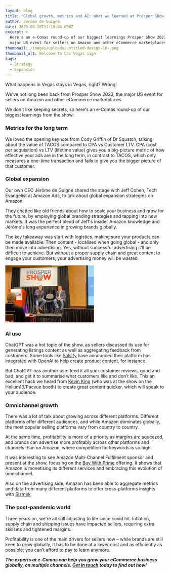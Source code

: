 ```yaml
---
layout: blog
title: "Global growth, metrics and AI: What we learned at Prosper Show 2023"
author: Jérôme de Guigné
date: 2023-03-28T13:19:04.608Z
excerpt: >
  Here's an e-Comas round-up of our biggest learnings Prosper Show 2023, the
  major US event for sellers on Amazon and other eCommerce marketplaces.
thumbnail: /images/uploads/untitled-design-18-.png
thumbnail_alt: Welcome to Las Vegas sign
tags:
  - Strategy
  - Expansion
---
```

What happens in Vegas stays in Vegas, right? Wrong!

We've not long been back from Prosper Show 2023, the major US event for sellers on Amazon and other eCommerce marketplaces.

We don't like keeping secrets, so here's an e-Comas round-up of our biggest learnings from the show:

### Metrics for the long term

We loved the opening keynote from Cody Griffin of Dr Squatch, talking about the value of TACOS compared to CPA vs Customer LTV.
CPA (cost per acquisition) vs LTV (lifetime value) gives you a big-picture metric of how effective your ads are in the long term, in contrast to TACOS, which only measures a one-time transaction and fails to give you the bigger picture of that customer.

### Global expansion

Our own CEO Jérôme de Guigné shared the stage with Jeff Cohen, Tech Evangelist at Amazon Ads, to talk about global expansion strategies on Amazon. 

They chatted like old friends about how to scale your business and grow for the future, by employing global branding strategies and tapping into new markets. It was the perfect blend of Jeff's insider Amazon knowledge and Jérôme's long experience in growing brands globally. 

The key takeaway was start with logistics, making sure your products can be made available. Then content - localised when going global - and only then move into advertising. Yes, without successful advertising it’ll be difficult to achieve. But without a proper supply chain and great content to engage your customers, your advertising money will be wasted.

![](/images/uploads/untitled-design-19-.png)

### AI use

ChatGPT was a hot topic of the show, as sellers discussed its use for generating listings content as well as aggregating feedback from customers. Some tools like [Salsify](https://www.salsify.com/press-release-generative-ai-product-content-creation) have announced their platform has integrated with OpenAI to help create product content, for instance.

But ChatGPT has another use: feed it all your customer reviews, good and bad, and get it to summarise what customers like and don’t like. This an excellent hack we heard from [Kevin King](https://www.youtube.com/watch?v=SI6KgAMmHwo) (who was at the show on the Helium10/Pacvue booth) to create great content quicker, which will speak to your audience.

### Omnichannel growth

There was a lot of talk about growing across different platforms. Different platforms offer different audiences, and while Amazon dominates globally, the most popular selling platforms vary from country to country.

At the same time, profitability is more of a priority as margins are squeezed, and brands can advertise more profitably across other platforms and channels than on Amazon, where competition for keywords is so high.

It was interesting to see Amazon Multi-Channel Fulfilment sponsor and present at the show, focusing on the [Buy With Prime](https://buywithprime.amazon.com) offering. It shows that Amazon is monetising its different services and embracing this evolution of omnichannel.

Also on the advertising side, Amazon has been able to aggregate metrics and data from many different platforms to offer cross-platforms insights with [Sizmek](https://advertising.amazon.com/solutions/products/sizmek-ad-suite)

### The post-pandemic world

Three years on, we're all still adjusting to life since covid hit. Inflation, supply chain and shipping issues have impacted sellers, requiring extra skillsets and tightened margins.

Profitability is one of the main drivers for sellers now – while brands are still keen to grow globally, it has to be done at a lower cost and as efficiently as possible; you can’t afford to pay to learn anymore.

***The experts at e-Comas can help you grow your eCommerce business globally, on multiple channels. [Get in touch](https://e-comas.com/contact.html) today to find out how!***